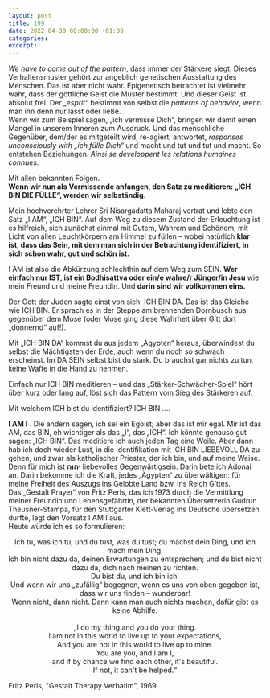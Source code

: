 ```yaml
---
layout: post
title: 199
date: 2022-04-30 08:00:00 +01:00
categories: 
excerpt: 
---
```


*We have to come out of the pattern*, dass immer der Stärkere siegt. Dieses Verhaltensmuster gehört zur angeblich genetischen Ausstattung des Menschen. Das ist aber nicht wahr. Epigenetisch betrachtet ist vielmehr wahr, dass der göttliche Geist die Muster bestimmt. Und dieser Geist ist absolut frei. Der „*esprit*“ bestimmt von selbst die *patterns of behavior*, wenn man ihn denn nur lässt oder ließe.\
Wenn wir zum Beispiel sagen, „ich vermisse Dich“, bringen wir damit einen Mangel in unserem Inneren zum Ausdruck. Und das menschliche Gegenüber, dem/der es mitgeteilt wird, re-agiert, antwortet, *responses unconsciously with „ich fülle Dich“* und macht und tut und tut und macht. So entstehen Beziehungen. *Ainsi se developpent les relations humaines connues.*

Mit allen bekannten Folgen.\
**Wenn wir nun als Vermissende anfangen, den Satz zu meditieren: „ICH BIN DIE FÜLLE“, werden wir selbständig.**

Mein hochverehrter Lehrer Sri Nisargadatta Maharaj vertrat und lebte den Satz „I AM“, „ICH BIN“. Auf dem Weg zu diesem Zustand der Erleuchtung ist es hilfreich, sich zunächst einmal mit Gutem, Wahrem und Schönem, mit Licht von allen Leuchtkörpern am Himmel zu füllen – wobei natürlich **klar ist, dass das Sein, mit dem man sich in der Betrachtung identifiziert, in sich schon wahr, gut und schön ist.**

I AM ist also die Abkürzung schlechthin auf dem Weg zum SEIN. **Wer einfach nur IST, ist ein Bodhisattva oder ein/e wahre/r Jünger/in Jesu** wie mein Freund und meine Freundin. Und **darin sind wir vollkommen eins.**

Der Gott der Juden sagte einst von sich: ICH BIN DA. Das ist das Gleiche wie ICH BIN. Er sprach es in der Steppe am brennenden Dornbusch aus gegenüber dem Mose (oder Mose ging diese Wahrheit über G’tt dort „donnernd“ auf!).

Mit „ICH BIN DA“ kommst du aus jedem „Ägypten“ heraus, überwindest du selbst die Mächtigsten der Erde, auch wenn du noch so schwach erscheinst. Im DA SEIN selbst bist du stark. Du brauchst gar nichts zu tun, keine Waffe in die Hand zu nehmen.

Einfach nur ICH BIN meditieren – und das „Stärker-Schwächer-Spiel“ hört über kurz oder lang auf, löst sich das Pattern vom Sieg des Stärkeren auf.

Mit welchem ICH bist du identifiziert? ICH BIN ….

**I AM I** . Die andern sagen, ich sei ein Egoist; aber das ist mir egal. Mir ist das AM, das BIN, eh wichtiger als das „I“, das „ICH“. Ich könnte genauso gut sagen: „ICH BIN“. Das meditiere ich auch jeden Tag eine Weile. Aber dann hab ich doch wieder Lust, in die Identifikation mit ICH BIN LIEBEVOLL DA zu gehen, und zwar als katholischer Priester, der ich bin, und auf meine Weise. Denn für mich ist **יהוה** liebevolles Gegenwärtigsein. Darin bete ich Adonai an. Darin bekomme ich die Kraft, jedes „Ägypten“ zu überwältigen: für meine Freiheit des Auszugs ins Gelobte Land bzw. ins Reich G‘ttes.\
Das „Gestalt Prayer“ von Fritz Perls, das ich 1973 durch die Vermittlung meiner Freundin und Lebensgefährtin, der bekannten Übersetzerin Gudrun Theusner-Stampa, für den Stuttgarter Klett-Verlag ins Deutsche übersetzen durfte, legt den Vorsatz I AM I aus.\
Heute würde ich es so formulieren:

<p align="center">Ich tu, was ich tu, und du tust, was du tust; du machst dein Ding, und ich mach mein Ding.<br/>
Ich bin nicht dazu da, deinen Erwartungen zu entsprechen; und du bist nicht dazu da, dich nach meinen zu richten.<br/>
Du bist du, und ich bin ich.<br/>
Und wenn wir uns „zufällig“ begegnen, wenn es uns von oben gegeben ist, dass wir uns finden – wunderbar!<br/>
Wenn nicht, dann nicht. Dann kann man auch nichts machen, dafür gibt es keine Abhilfe.<br/>
<br/>
„I do my thing and you do your thing.<br/>
I am not in this world to live up to your expectations,<br/>
And you are not in this world to live up to mine.<br/>
You are you, and I am I,<br/>
and if by chance we find each other, it's beautiful.<br/>
If not, it can't be helped.“</p>

Fritz Perls, "Gestalt Therapy Verbatim", 1969
